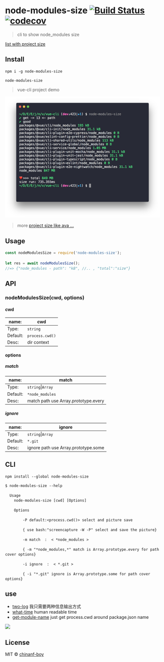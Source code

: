# node-modules-size [![Build Status](https://travis-ci.org/chinanf-boy/node-modules-size.svg?branch=master)](https://travis-ci.org/chinanf-boy/node-modules-size) [![codecov](https://codecov.io/gh/chinanf-boy/node-modules-size/badge.svg?branch=master)](https://codecov.io/gh/chinanf-boy/node-modules-size?branch=master)
> cli to show node_modules size

[ list with project size ](https://github.com/chinanf-boy/node-modules-size-snapshot)

## Install

```
npm i -g node-modules-size
```

```
node-modules-size
```

> vue-cli project demo

![demo-img](./demo/img.png)

> more [ project size like ava ... ](https://github.com/chinanf-boy/node-modules-size-snapshot)



## Usage

```js
const nodeModulesSize = require('node-modules-size');

let res = await nodeModulesSize();
//=> {"node_modules - path": "kB", //.. , "total":"size"}
```

## API

### nodeModulesSize(cwd, options)

#### cwd

name: | cwd
---------|----------
Type: | `string`
Default: | `process.cwd()`
Desc: | dir context

#### options

##### match

name: | match
---------|----------
Type: | `string`\|`Array`
Default: | `*node_modules`
Desc: | match path use Array.prototype.every

##### ignore

name: | ignore
---------|----------
Type: | `string`\|`Array`
Default: | `*.git`
Desc: | ignore path use Array.prototype.some


## CLI

```
npm install --global node-modules-size
```

```
$ node-modules-size --help

  Usage
    node-modules-size [cwd] [Options]

	Options

		-P default:<process.cwd()> select and picture save

		{ use bash:"screencapture -W -P" select and save the picture}

		-m match  :  < *node_modules >

		{ -m "*node_modules,*" match is Array.prototype.every for path cover options}

		-i ignore  :  < *.git >

		{ -i "*.git" ignore is Array.prototype.some for path cover options}

```

## use

- [two-log](https://github.com/chinanf-boy/two-log) 我只需要两种信息输出方式
- [what-time](https://github.com/chinanf-boy/what-time) human readable time
- [get-module-name](https://github.com/chinanf-boy/get-module-name) just get process.cwd around package.json name

<a href="https://patreon.com/yobrave">
<img src="https://c5.patreon.com/external/logo/become_a_patron_button@2x.png" height="50">
</a>

## License

MIT © [chinanf-boy](http://llever.com)
